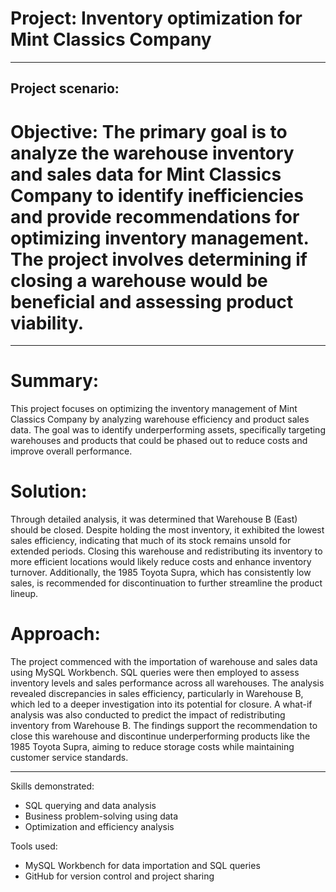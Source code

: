 # Project: Inventory optimization for Mint Classics Company
-----------------------------------------------------------------------------------------------------
## Project scenario:

# Objective: The primary goal is to analyze the warehouse inventory and sales data for Mint Classics Company to identify inefficiencies and provide recommendations for optimizing inventory management. The project involves determining if closing a warehouse would be beneficial and assessing product viability.
-----------------------------------------------------------------------------------------------------

# Summary:
This project focuses on optimizing the inventory management of Mint Classics Company by analyzing warehouse efficiency and product sales data. The goal was to identify underperforming assets, specifically targeting warehouses and products that could be phased out to reduce costs and improve overall performance.

# Solution:
Through detailed analysis, it was determined that Warehouse B (East) should be closed. Despite holding the most inventory, it exhibited the lowest sales efficiency, indicating that much of its stock remains unsold for extended periods. Closing this warehouse and redistributing its inventory to more efficient locations would likely reduce costs and enhance inventory turnover. Additionally, the 1985 Toyota Supra, which has consistently low sales, is recommended for discontinuation to further streamline the product lineup.

# Approach:
The project commenced with the importation of warehouse and sales data using MySQL Workbench. SQL queries were then employed to assess inventory levels and sales performance across all warehouses. The analysis revealed discrepancies in sales efficiency, particularly in Warehouse B, which led to a deeper investigation into its potential for closure. A what-if analysis was also conducted to predict the impact of redistributing inventory from Warehouse B. The findings support the recommendation to close this warehouse and discontinue underperforming products like the 1985 Toyota Supra, aiming to reduce storage costs while maintaining customer service standards.

-----------------------------------------------------------------------------------------------------

Skills demonstrated: 
- SQL querying and data analysis
- Business problem-solving using data
- Optimization and efficiency analysis

Tools used:
- MySQL Workbench for data importation and SQL queries
- GitHub for version control and project sharing